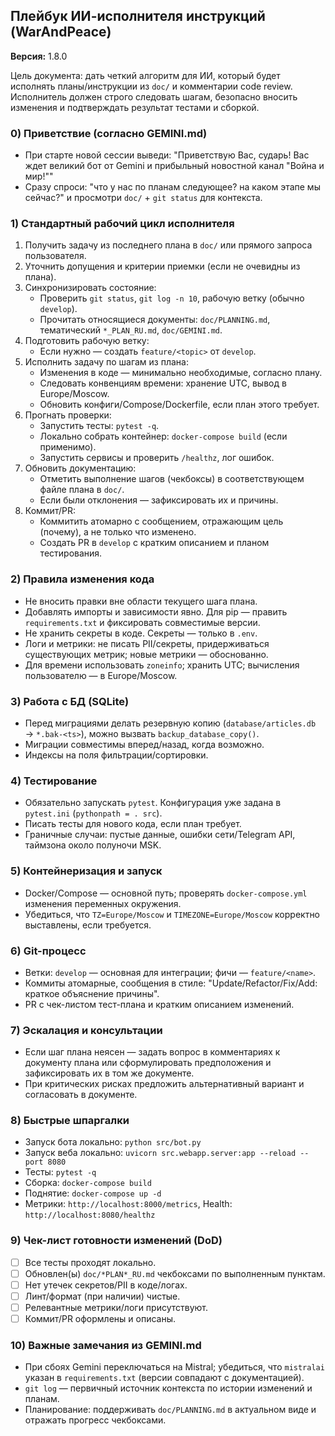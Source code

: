 ## Плейбук ИИ-исполнителя инструкций (WarAndPeace)

**Версия:** 1.8.0

Цель документа: дать четкий алгоритм для ИИ, который будет исполнять планы/инструкции из `doc/` и комментарии code review. Исполнитель должен строго следовать шагам, безопасно вносить изменения и подтверждать результат тестами и сборкой.

### 0) Приветствие (согласно GEMINI.md)
- При старте новой сессии выведи: "Приветствую Вас, сударь! Вас ждет великий бот от Gemini и прибыльный новостной канал \"Война и мир!\""
- Сразу спроси: "что у нас по планам следующее? на каком этапе мы сейчас?" и просмотри `doc/` + `git status` для контекста.

### 1) Стандартный рабочий цикл исполнителя
1. Получить задачу из последнего плана в `doc/` или прямого запроса пользователя.
2. Уточнить допущения и критерии приемки (если не очевидны из плана).
3. Синхронизировать состояние:
   - Проверить `git status`, `git log -n 10`, рабочую ветку (обычно `develop`).
   - Прочитать относящиеся документы: `doc/PLANNING.md`, тематический `*_PLAN_RU.md`, `doc/GEMINI.md`.
4. Подготовить рабочую ветку:
   - Если нужно — создать `feature/<topic>` от `develop`.
5. Исполнить задачу по шагам из плана:
   - Изменения в коде — минимально необходимые, согласно плану.
   - Следовать конвенциям времени: хранение UTC, вывод в Europe/Moscow.
   - Обновить конфиги/Compose/Dockerfile, если план этого требует.
6. Прогнать проверки:
   - Запустить тесты: `pytest -q`.
   - Локально собрать контейнер: `docker-compose build` (если применимо).
   - Запустить сервисы и проверить `/healthz`, лог ошибок.
7. Обновить документацию:
   - Отметить выполнение шагов (чекбоксы) в соответствующем файле плана в `doc/`.
   - Если были отклонения — зафиксировать их и причины.
8. Коммит/PR:
   - Коммитить атомарно с сообщением, отражающим цель (почему), а не только что изменено.
   - Создать PR в `develop` с кратким описанием и планом тестирования.

### 2) Правила изменения кода
- Не вносить правки вне области текущего шага плана.
- Добавлять импорты и зависимости явно. Для pip — править `requirements.txt` и фиксировать совместимые версии.
- Не хранить секреты в коде. Секреты — только в `.env`.
- Логи и метрики: не писать PII/секреты, придерживаться существующих метрик; новые метрики — обоснованно.
- Для времени использовать `zoneinfo`; хранить UTC; вычисления пользователю — в Europe/Moscow.

### 3) Работа с БД (SQLite)
- Перед миграциями делать резервную копию (`database/articles.db` → `*.bak-<ts>`), можно вызвать `backup_database_copy()`.
- Миграции совместимы вперед/назад, когда возможно.
- Индексы на поля фильтрации/сортировки.

### 4) Тестирование
- Обязательно запускать `pytest`. Конфигурация уже задана в `pytest.ini` (`pythonpath = . src`).
- Писать тесты для нового кода, если план требует.
- Граничные случаи: пустые данные, ошибки сети/Telegram API, таймзона около полуночи MSK.

### 5) Контейнеризация и запуск
- Docker/Compose — основной путь; проверять `docker-compose.yml` изменения переменных окружения.
- Убедиться, что `TZ=Europe/Moscow` и `TIMEZONE=Europe/Moscow` корректно выставлены, если требуется.

### 6) Git-процесс
- Ветки: `develop` — основная для интеграции; фичи — `feature/<name>`.
- Коммиты атомарные, сообщения в стиле: "Update/Refactor/Fix/Add: краткое объяснение причины".
- PR с чек-листом тест-плана и кратким описанием изменений.

### 7) Эскалация и консультации
- Если шаг плана неясен — задать вопрос в комментариях к документу плана или сформулировать предположения и зафиксировать их в том же документе.
- При критических рисках предложить альтернативный вариант и согласовать в документе.

### 8) Быстрые шпаргалки
- Запуск бота локально: `python src/bot.py`
- Запуск веба локально: `uvicorn src.webapp.server:app --reload --port 8080`
- Тесты: `pytest -q`
- Сборка: `docker-compose build`
- Поднятие: `docker-compose up -d`
- Метрики: `http://localhost:8000/metrics`, Health: `http://localhost:8080/healthz`

### 9) Чек-лист готовности изменений (DoD)
- [ ] Все тесты проходят локально.
- [ ] Обновлен(ы) `doc/*PLAN*_RU.md` чекбоксами по выполненным пунктам.
- [ ] Нет утечек секретов/PII в коде/логах.
- [ ] Линт/формат (при наличии) чистые.
- [ ] Релевантные метрики/логи присутствуют.
- [ ] Коммит/PR оформлены и описаны.

### 10) Важные замечания из GEMINI.md
- При сбоях Gemini переключаться на Mistral; убедиться, что `mistralai` указан в `requirements.txt` (версии совпадают с документацией).
- `git log` — первичный источник контекста по истории изменений и планам.
- Планирование: поддерживать `doc/PLANNING.md` в актуальном виде и отражать прогресс чекбоксами.